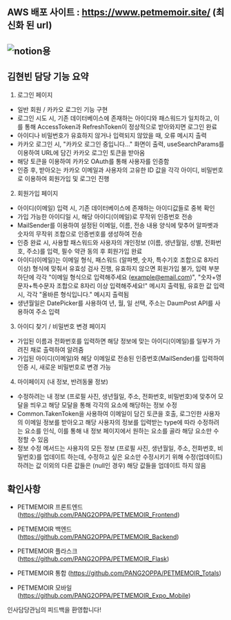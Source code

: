 ## AWS 배포 사이트 : https://www.petmemoir.site/   (최신화 된 url)
![notion용](https://github.com/sonincheon/Doggo-frontend/assets/142462485/c23a0c72-e634-4726-a5ac-dff07aef02aa)
---
## 김현빈 담당 기능 요약 ##


1. 로그인 페이지
  - 일반 회원 / 카카오 로그인 기능 구현
  - 로그인 시도 시, 기존 데이터베이스에 존재하는 아이디와 패스워드가 일치하고,
    이를 통해 AccessToken과 RefreshToken이 정상적으로 받아와지면 로그인 완료
  - 아이디나 비밀번호가 유효하지 않거나 입력되지 않았을 때, 오류 메시지 출력
  - 카카오 로그인 시, "카카오 로그인 중입니다..." 화면이 출력,
    useSearchParams를 이용하여 URL에 담긴 카카오 로그인 토큰을 받아옴
  - 해당 토큰을 이용하여 카카오 OAuth를 통해 사용자를 인증함
  - 인증 후, 받아오는 카카오 이메일과 사용자의 고유한 ID 값을 각각
    아이디, 비밀번호로 이용하여 회원가입 및 로그인 진행
    
2. 회원가입 페이지
  - 아이디(이메일) 입력 시, 기존 데이터베이스에 존재하는 아이디값들로 중복 확인
  - 가입 가능한 아이디일 시, 해당 아이디(이메일)로 무작위 인증번호 전송
  - MailSender를 이용하여 설정된 이메일, 이름, 전송 내용 양식에 맞추어
    알파벳과 숫자의 무작위 조합으로 인증번호를 생성하여 전송
  - 인증 완료 시, 사용할 패스워드와 사용자의 개인정보 (이름, 생년월일, 성별, 전화번호, 주소)를
    입력, 필수 약관 동의 후 회원가입 완료
  - 아이디(이메일)는 이메일 형식, 패스워드 (알파벳, 숫자, 특수기호 조합으로 8자리 이상) 형식에
    맞춰서 유효성 검사 진행, 유효하지 않으면 회원가입 불가, 입력 부분 하단에 각각
    "이메일 형식으로 입력해주세요 (example@email.com)", "숫자+영문자+특수문자 조합으로 8자리 이상 입력해주세요!"
    메시지 출력됨, 유효한 값 입력 시, 각각 "올바른 형식입니다." 메시지 출력됨
  - 생년월일은 DatePicker를 사용하여 년, 월, 일 선택, 주소는 DaumPost API를 사용하여 주소 입력

3. 아이디 찾기 / 비밀번호 변경 페이지
  - 가입된 이름과 전화번호를 입력하면 해당 정보에 맞는 아이디(이메일)를 일부가 가려진 채로 출력하여 알려줌
  - 가입된 아이디(이메일)와 해당 이메일로 전송된 인증번호(MailSender)를 입력하여 인증 시,
    새로운 비밀번호로 변경 가능


4. 마이페이지 (내 정보, 반려동물 정보)
  - 수정하려는 내 정보 (프로필 사진, 생년월일, 주소, 전화번호, 비밀번호)에 맞추어 모달을 띄우고
    해당 모달을 통해 각각의 요소에 해당하는 정보 수정
  - Common.TakenToken을 사용하여 이메일이 담긴 토큰을 호출, 로그인한 사용자의 이메일 정보를 받아오고
    해당 사용자의 정보를 입력받는 type에 따라 수정하려는 요소를 인식, 이를 통해 내 정보 페이지에서 원하는
    요소를 골라 해당 요소만 수정할 수 있음
  - 정보 수정 메서드는 사용자의 모든 정보 (프로필 사진, 생년월일, 주소, 전화번호, 비밀번호)를
    업데이트 하는데, 수정하고 싶은 요소만 수정시키기 위해 수정(업데이트)하려는 값 이외의
    다른 값들은 (null인 경우) 해당 값들을 업데이트 하지 않음

## 확인사항

- PETMEMOIR 프론트엔드 (https://github.com/PANG2OPPA/PETMEMOIR_Frontend)

- PETMEMOIR 백엔드 (https://github.com/PANG2OPPA/PETMEMOIR_Backend)

- PETMEMOIR 플라스크 (https://github.com/PANG2OPPA/PETMEMOIR_Flask)

- PETMEMOIR 통합 (https://github.com/PANG2OPPA/PETMEMOIR_Totals)

- PETMEMOIR 모바일 (https://github.com/PANG2OPPA/PETMEMOIR_Expo_Mobile)

인사담당관님의 피드백을 환영합니다!
